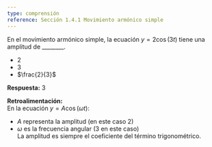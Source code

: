 ```yaml
---
type: comprensión  
reference: Sección 1.4.1 Movimiento armónico simple  
---
```


En el movimiento armónico simple, la ecuación $y = 2\cos(3t)$ tiene una amplitud de \_\_\_\_\_\_\_\_.  

- $2$  
- $3$  
- $\frac{2}{3}$  

**Respuesta:** $3$

**Retroalimentación:**  
En la ecuación $y = A\cos(\omega t)$:  
- $A$ representa la amplitud (en este caso $2$)  
- $\omega$ es la frecuencia angular ($3$ en este caso)  
La amplitud es siempre el coeficiente del término trigonométrico.
